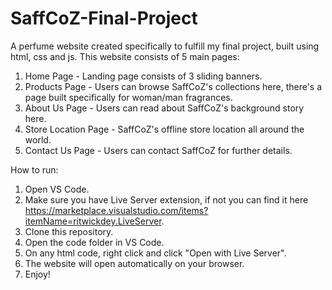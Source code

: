 # SaffCoZ-Final-Project
A perfume website created specifically to fulfill my final project, built using html, css and js. This website consists of 5 main pages:
1. Home Page - Landing page consists of 3 sliding banners.
2. Products Page - Users can browse SaffCoZ's collections here, there's a page built specifically for woman/man fragrances.
3. About Us Page - Users can read about SaffCoZ's background story here.
4. Store Location Page - SaffCoZ's offline store location all around the world.
5. Contact Us Page - Users can contact SaffCoZ for further details.

How to run:
1. Open VS Code.
2. Make sure you have Live Server extension, if not you can find it here https://marketplace.visualstudio.com/items?itemName=ritwickdey.LiveServer.
3. Clone this repository.
4. Open the code folder in VS Code.
5. On any html code, right click and click "Open with Live Server".
6. The website will open automatically on your browser.
7. Enjoy!
